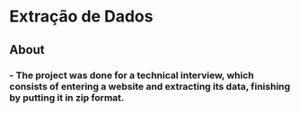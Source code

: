 # Extração de Dados

## About

### - The project was done for a technical interview, which consists of entering a website and extracting its data, finishing by putting it in zip format. 

